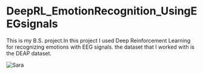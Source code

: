 # DeepRL_EmotionRecognition_UsingEEGsignals
 
 This is my B.S. project.In this project I used Deep Reinforcement Learning for recognizing emotions with EEG signals.
 the dataset that I worked with is the DEAP dataset.
 
![Sara](https://avatars.githubusercontent.com/u/80123100?v=4)